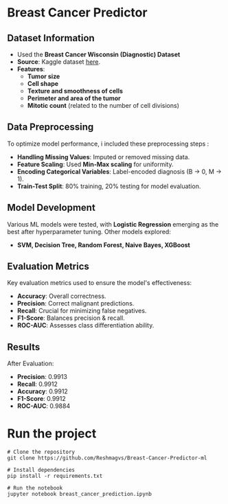 # Breast Cancer Predictor

## Dataset Information

- Used the **Breast Cancer Wisconsin (Diagnostic) Dataset**
- **Source**: Kaggle dataset [here](https://www.kaggle.com/datasets/uciml/breast-cancer-wisconsin-data/data).
- **Features**: 
  - **Tumor size**
  - **Cell shape**
  - **Texture and smoothness of cells**
  - **Perimeter and area of the tumor**
  - **Mitotic count** (related to the number of cell divisions)

## Data Preprocessing  

To optimize model performance, i included these preprocessing steps :  

- **Handling Missing Values**: Imputed or removed missing data.  
- **Feature Scaling**: Used **Min-Max scaling** for uniformity.  
- **Encoding Categorical Variables**: Label-encoded diagnosis (B → 0, M → 1).  
- **Train-Test Split**: 80% training, 20% testing for model evaluation.  

## Model Development  

Various ML models were tested, with **Logistic Regression** emerging as the best after hyperparameter tuning. Other models explored:  
- **SVM, Decision Tree, Random Forest, Naive Bayes, XGBoost**  

## Evaluation Metrics  

Key evaluation metrics used to ensure the model's effectiveness: 

- **Accuracy**: Overall correctness.  
- **Precision**: Correct malignant predictions.  
- **Recall**: Crucial for minimizing false negatives.  
- **F1-Score**: Balances precision & recall.  
- **ROC-AUC**: Assesses class differentiation ability.  

## Results

After Evaluation: 

- **Precision**: 0.9913
- **Recall**: 0.9912
- **Accuracy**: 0.9912
- **F1-Score**: 0.9912
- **ROC-AUC**: 0.9884

# Run the project 
```
# Clone the repository
git clone https://github.com/Reshmagvs/Breast-Cancer-Predictor-ml

# Install dependencies
pip install -r requirements.txt

# Run the notebook
jupyter notebook breast_cancer_prediction.ipynb

```
